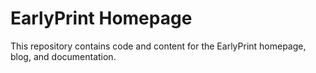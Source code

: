 # EarlyPrint Homepage

This repository contains code and content for the EarlyPrint homepage, blog, and documentation.
